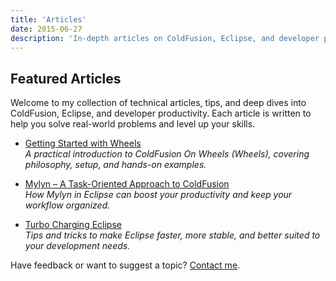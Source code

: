 ```yaml
---
title: 'Articles'
date: 2015-06-27
description: 'In-depth articles on ColdFusion, Eclipse, and developer productivity by Mike Henke.'
---
```


## Featured Articles

Welcome to my collection of technical articles, tips, and deep dives into ColdFusion, Eclipse, and developer productivity. Each article is written to help you solve real-world problems and level up your skills.

- [Getting Started with Wheels](https://docs.google.com/View?id=dc2sb454_5109m97mddk)  
  _A practical introduction to ColdFusion On Wheels (Wheels), covering philosophy, setup, and hands-on examples._

- [Mylyn – A Task-Oriented Approach to ColdFusion](https://docs.google.com/View?id=dc2sb454_31g2p9gdct)  
  _How Mylyn in Eclipse can boost your productivity and keep your workflow organized._

- [Turbo Charging Eclipse](http://docs.google.com/View?id=dc2sb454_46hr5zqwgs)  
  _Tips and tricks to make Eclipse faster, more stable, and better suited to your development needs._

Have feedback or want to suggest a topic? [Contact me](/#contactsPage).
